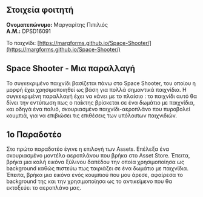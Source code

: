 ## Στοιχεία φοιτητή
**Oνοματεπώνυμο:** Μαργαρίτης Πιπιλιός  
**Α.Μ.:** DPSD16091

Το παιχνίδι:
[https://margforms.github.io/Space-Shooter/](https://margforms.github.io/Space-Shooter/) 
## Space Shooter - Μια παραλλαγή
Το συγκεκριμένο παιχνίδι βασίζεται πάνω στο Space Shooter, του οποίου η μορφή έχει χρησιμοποιηθεί ως βάση για πολλά σημαντικά παιχνίδια. Η συγκεκριμένη παραλλαγή έχει να κάνει με το πλαίσιο : το παιχνίδι αυτό θα δίνει την εντύπωση πως ο παίκτης βρίσκεται σε ένα δωμάτιο με παιχνίδια, και οδηγά ένα παλιό, σκουριασμένο παιχνίδι-αεροπλάνο που πυροβολεί κουμπιά, για να επιβιώσει τις επιθέσεις των υπόλοιπων παιχνιδιών.

## 1ο Παραδοτέο
Στο πρώτο παραδοτέο έγινε η επιλογή των Assets. Επέλεξα ένα σκουριασμένο μοντέλο αεροπλάνου που βρήκα στο Asset Store. Έπειτα, βρήκα μια καλή εικόνα ξύλινου δαπέδου την οποία χρησιμοποίησα ως background καθώς πιστεύω πως ταιριάζει σε ένα δωμάτιο με παιχνίδια. Έπειτα, βρήκα μια εικόνα ενός κουμπιού που μου άρεσε, αφαίρεσα το background της και την χρησιμοποίησα ως το αντικείμενο που θα εκτοξεύει το αεροπλάνο μας.
